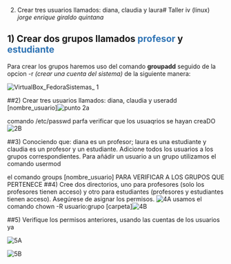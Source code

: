 2) Crear tres usuarios llamados: diana, claudia y laura#  Taller  iv (linux)
*jorge enrique giraldo quintana*
## 1) Crear dos grupos llamados <span style="color:#2f74b5">profesor</span> y <span style="color:#2f74b5">estudiante</span>
Para crear los grupos haremos uso del comando <b>groupadd</b> seguido de la opcion -r *(crear una cuenta del sistema)* de la siguiente manera:

![VirtualBox_FedoraSistemas_ 1](https://user-images.githubusercontent.com/18295167/160483910-ae5d42b9-64b8-47d3-99a5-03a92fd6228a.png)

##2) Crear tres usuarios llamados: diana, claudia y 
 useradd [nombre_usuario]![punto 2a](https://user-images.githubusercontent.com/18295167/160485715-7ffc6079-6eb5-4b86-9727-c29d45988fdc.png)
 
comando  /etc/passwd   parfa verificar que los usuaqrios  se hayan creaDO![2B](https://user-images.githubusercontent.com/18295167/160486044-93be009e-be16-44da-b614-51245d234eb9.png)


##3) Conociendo que: diana es un profesor; laura es una estudiante y claudia es un profesor y un estudiante. Adicione todos los usuarios a los grupos correspondientes.
Para añádir un usuario a un grupo utilizamos el comando usermod 

el comando groups [nombre_usuario] PARA VERIFICAR A LOS GRUPOS QUE PERTENECE
 ##4) Cree dos directorios, uno para profesores (solo los profesores tienen acceso) y otro para estudiantes (profesores y estudiantes tienen acceso). Asegúrese de asignar los permisos.
 ![4A](https://user-images.githubusercontent.com/18295167/160486710-7bd69c1f-46e7-4efe-8ff1-e7c8c8b55bf2.png)
usamos el comando chown -R usuario:grupo [carpeta]![4B](https://user-images.githubusercontent.com/18295167/160487655-0d3d0c73-aaeb-47a0-8950-128895be94d8.png)

##5) Verifique los permisos anteriores, usando las cuentas de los usuarios ya 

![5A](https://user-images.githubusercontent.com/18295167/160489947-7e339950-191e-478f-ab51-29cb950c80e9.png)

![5B](https://user-images.githubusercontent.com/18295167/160489985-b9b12d1e-b842-4dc6-a76b-b05f9025d561.png)
